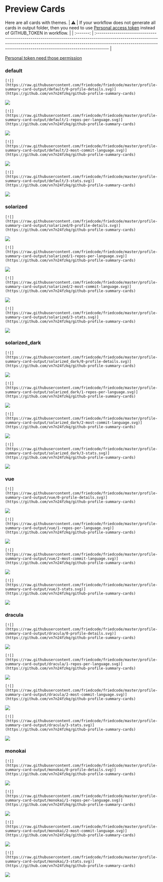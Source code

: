 
# Preview Cards

Here are all cards with themes.
| :warning: | If your workflow does not generate all cards in output folder, then you need to use [Personal access token](https://docs.github.com/en/actions/configuring-and-managing-workflows/creating-and-storing-encrypted-secrets) instead of GITHUB_TOKEN in workflow. |
| :-------: | :------------------------------------------------------------------------------------------------------------------------------------------------------------------------------------------------------------------------------------------------ |

[Personal token need those permission](https://github.com/vn7n24fzkq/github-profile-summary-cards/wiki/Personal-access-token-permissions)


### default


```
[![](https://raw.githubusercontent.com/friedcode/friedcode/master/profile-summary-card-output/default/0-profile-details.svg)](https://github.com/vn7n24fzkq/github-profile-summary-cards)
```
![](https://raw.githubusercontent.com/friedcode/friedcode/master/profile-summary-card-output/default/0-profile-details.svg)


```
[![](https://raw.githubusercontent.com/friedcode/friedcode/master/profile-summary-card-output/default/1-repos-per-language.svg)](https://github.com/vn7n24fzkq/github-profile-summary-cards)
```
![](https://raw.githubusercontent.com/friedcode/friedcode/master/profile-summary-card-output/default/1-repos-per-language.svg)


```
[![](https://raw.githubusercontent.com/friedcode/friedcode/master/profile-summary-card-output/default/2-most-commit-language.svg)](https://github.com/vn7n24fzkq/github-profile-summary-cards)
```
![](https://raw.githubusercontent.com/friedcode/friedcode/master/profile-summary-card-output/default/2-most-commit-language.svg)


```
[![](https://raw.githubusercontent.com/friedcode/friedcode/master/profile-summary-card-output/default/3-stats.svg)](https://github.com/vn7n24fzkq/github-profile-summary-cards)
```
![](https://raw.githubusercontent.com/friedcode/friedcode/master/profile-summary-card-output/default/3-stats.svg)


### solarized


```
[![](https://raw.githubusercontent.com/friedcode/friedcode/master/profile-summary-card-output/solarized/0-profile-details.svg)](https://github.com/vn7n24fzkq/github-profile-summary-cards)
```
![](https://raw.githubusercontent.com/friedcode/friedcode/master/profile-summary-card-output/solarized/0-profile-details.svg)


```
[![](https://raw.githubusercontent.com/friedcode/friedcode/master/profile-summary-card-output/solarized/1-repos-per-language.svg)](https://github.com/vn7n24fzkq/github-profile-summary-cards)
```
![](https://raw.githubusercontent.com/friedcode/friedcode/master/profile-summary-card-output/solarized/1-repos-per-language.svg)


```
[![](https://raw.githubusercontent.com/friedcode/friedcode/master/profile-summary-card-output/solarized/2-most-commit-language.svg)](https://github.com/vn7n24fzkq/github-profile-summary-cards)
```
![](https://raw.githubusercontent.com/friedcode/friedcode/master/profile-summary-card-output/solarized/2-most-commit-language.svg)


```
[![](https://raw.githubusercontent.com/friedcode/friedcode/master/profile-summary-card-output/solarized/3-stats.svg)](https://github.com/vn7n24fzkq/github-profile-summary-cards)
```
![](https://raw.githubusercontent.com/friedcode/friedcode/master/profile-summary-card-output/solarized/3-stats.svg)


### solarized_dark


```
[![](https://raw.githubusercontent.com/friedcode/friedcode/master/profile-summary-card-output/solarized_dark/0-profile-details.svg)](https://github.com/vn7n24fzkq/github-profile-summary-cards)
```
![](https://raw.githubusercontent.com/friedcode/friedcode/master/profile-summary-card-output/solarized_dark/0-profile-details.svg)


```
[![](https://raw.githubusercontent.com/friedcode/friedcode/master/profile-summary-card-output/solarized_dark/1-repos-per-language.svg)](https://github.com/vn7n24fzkq/github-profile-summary-cards)
```
![](https://raw.githubusercontent.com/friedcode/friedcode/master/profile-summary-card-output/solarized_dark/1-repos-per-language.svg)


```
[![](https://raw.githubusercontent.com/friedcode/friedcode/master/profile-summary-card-output/solarized_dark/2-most-commit-language.svg)](https://github.com/vn7n24fzkq/github-profile-summary-cards)
```
![](https://raw.githubusercontent.com/friedcode/friedcode/master/profile-summary-card-output/solarized_dark/2-most-commit-language.svg)


```
[![](https://raw.githubusercontent.com/friedcode/friedcode/master/profile-summary-card-output/solarized_dark/3-stats.svg)](https://github.com/vn7n24fzkq/github-profile-summary-cards)
```
![](https://raw.githubusercontent.com/friedcode/friedcode/master/profile-summary-card-output/solarized_dark/3-stats.svg)


### vue


```
[![](https://raw.githubusercontent.com/friedcode/friedcode/master/profile-summary-card-output/vue/0-profile-details.svg)](https://github.com/vn7n24fzkq/github-profile-summary-cards)
```
![](https://raw.githubusercontent.com/friedcode/friedcode/master/profile-summary-card-output/vue/0-profile-details.svg)


```
[![](https://raw.githubusercontent.com/friedcode/friedcode/master/profile-summary-card-output/vue/1-repos-per-language.svg)](https://github.com/vn7n24fzkq/github-profile-summary-cards)
```
![](https://raw.githubusercontent.com/friedcode/friedcode/master/profile-summary-card-output/vue/1-repos-per-language.svg)


```
[![](https://raw.githubusercontent.com/friedcode/friedcode/master/profile-summary-card-output/vue/2-most-commit-language.svg)](https://github.com/vn7n24fzkq/github-profile-summary-cards)
```
![](https://raw.githubusercontent.com/friedcode/friedcode/master/profile-summary-card-output/vue/2-most-commit-language.svg)


```
[![](https://raw.githubusercontent.com/friedcode/friedcode/master/profile-summary-card-output/vue/3-stats.svg)](https://github.com/vn7n24fzkq/github-profile-summary-cards)
```
![](https://raw.githubusercontent.com/friedcode/friedcode/master/profile-summary-card-output/vue/3-stats.svg)


### dracula


```
[![](https://raw.githubusercontent.com/friedcode/friedcode/master/profile-summary-card-output/dracula/0-profile-details.svg)](https://github.com/vn7n24fzkq/github-profile-summary-cards)
```
![](https://raw.githubusercontent.com/friedcode/friedcode/master/profile-summary-card-output/dracula/0-profile-details.svg)


```
[![](https://raw.githubusercontent.com/friedcode/friedcode/master/profile-summary-card-output/dracula/1-repos-per-language.svg)](https://github.com/vn7n24fzkq/github-profile-summary-cards)
```
![](https://raw.githubusercontent.com/friedcode/friedcode/master/profile-summary-card-output/dracula/1-repos-per-language.svg)


```
[![](https://raw.githubusercontent.com/friedcode/friedcode/master/profile-summary-card-output/dracula/2-most-commit-language.svg)](https://github.com/vn7n24fzkq/github-profile-summary-cards)
```
![](https://raw.githubusercontent.com/friedcode/friedcode/master/profile-summary-card-output/dracula/2-most-commit-language.svg)


```
[![](https://raw.githubusercontent.com/friedcode/friedcode/master/profile-summary-card-output/dracula/3-stats.svg)](https://github.com/vn7n24fzkq/github-profile-summary-cards)
```
![](https://raw.githubusercontent.com/friedcode/friedcode/master/profile-summary-card-output/dracula/3-stats.svg)


### monokai


```
[![](https://raw.githubusercontent.com/friedcode/friedcode/master/profile-summary-card-output/monokai/0-profile-details.svg)](https://github.com/vn7n24fzkq/github-profile-summary-cards)
```
![](https://raw.githubusercontent.com/friedcode/friedcode/master/profile-summary-card-output/monokai/0-profile-details.svg)


```
[![](https://raw.githubusercontent.com/friedcode/friedcode/master/profile-summary-card-output/monokai/1-repos-per-language.svg)](https://github.com/vn7n24fzkq/github-profile-summary-cards)
```
![](https://raw.githubusercontent.com/friedcode/friedcode/master/profile-summary-card-output/monokai/1-repos-per-language.svg)


```
[![](https://raw.githubusercontent.com/friedcode/friedcode/master/profile-summary-card-output/monokai/2-most-commit-language.svg)](https://github.com/vn7n24fzkq/github-profile-summary-cards)
```
![](https://raw.githubusercontent.com/friedcode/friedcode/master/profile-summary-card-output/monokai/2-most-commit-language.svg)


```
[![](https://raw.githubusercontent.com/friedcode/friedcode/master/profile-summary-card-output/monokai/3-stats.svg)](https://github.com/vn7n24fzkq/github-profile-summary-cards)
```
![](https://raw.githubusercontent.com/friedcode/friedcode/master/profile-summary-card-output/monokai/3-stats.svg)

